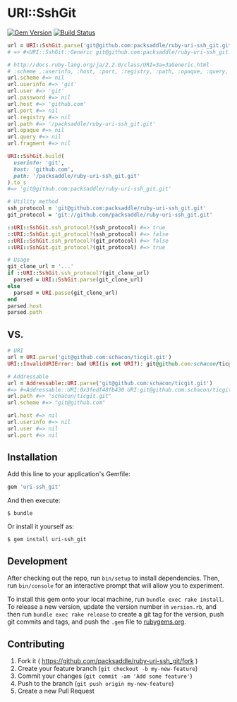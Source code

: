 # URI::SshGit

[![Gem Version](http://img.shields.io/gem/v/uri-ssh_git.svg?style=flat)](http://badge.fury.io/rb/uri-ssh_git)
[![Build Status](http://img.shields.io/travis/packsaddle/ruby-uri-ssh_git/master.svg?style=flat)](https://travis-ci.org/packsaddle/ruby-uri-ssh_git)

```ruby
url = URI::SshGit.parse('git@github.com:packsaddle/ruby-uri-ssh_git.git')
# => #<URI::SshGit::Generic git@github.com:packsaddle/ruby-uri-ssh_git.git>

# http://docs.ruby-lang.org/ja/2.2.0/class/URI=3a=3aGeneric.html
# :scheme ,:userinfo, :host, :port, :registry, :path, :opaque, :query, :fragment
url.scheme #=> nil
url.userinfo #=> 'git'
url.user #=> 'git'
url.password #=> nil
url.host #=> 'github.com'
url.port #=> nil
url.registry #=> nil
url.path #=> '/packsaddle/ruby-uri-ssh_git.git'
url.opaque #=> nil
url.query #=> nil
url.fragment #=> nil

URI::SshGit.build(
  userinfo: 'git',
  host: 'github.com',
  path: '/packsaddle/ruby-uri-ssh_git.git'
).to_s
#=> 'git@github.com:packsaddle/ruby-uri-ssh_git.git'

# Utility method
ssh_protocol = 'git@github.com:packsaddle/ruby-uri-ssh_git.git'
git_protocol = 'git://github.com/packsaddle/ruby-uri-ssh_git.git'

::URI::SshGit.ssh_protocol?(ssh_protocol) #=> true
::URI::SshGit.git_protocol?(ssh_protocol) #=> false
::URI::SshGit.ssh_protocol?(git_protocol) #=> false
::URI::SshGit.git_protocol?(git_protocol) #=> true

# Usage
git_clone_url = '...'
if ::URI::SshGit.ssh_protocol?(git_clone_url)
  parsed = URI::SshGit.parse(git_clone_url)
else
  parsed = URI.passe(git_clone_url)
end
parsed.host
parsed.path
```

## VS.

```ruby
# URI
url = URI.parse('git@github.com:schacon/ticgit.git')
URI::InvalidURIError: bad URI(is not URI?): git@github.com:schacon/ticgit.git

# Addressable
url = Addressable::URI.parse('git@github.com:schacon/ticgit.git')
#=> #<Addressable::URI:0x3fedf48fb430 URI:git@github.com:schacon/ticgit.git>
url.path #=> "schacon/ticgit.git"
url.scheme #=> "git@github.com"

url.host #=> nil
url.userinfo #=> nil
url.user #=> nil
url.port #=> nil
```

## Installation

Add this line to your application's Gemfile:

```ruby
gem 'uri-ssh_git'
```

And then execute:

    $ bundle

Or install it yourself as:

    $ gem install uri-ssh_git

## Development

After checking out the repo, run `bin/setup` to install dependencies. Then, run `bin/console` for an interactive prompt that will allow you to experiment.

To install this gem onto your local machine, run `bundle exec rake install`. To release a new version, update the version number in `version.rb`, and then run `bundle exec rake release` to create a git tag for the version, push git commits and tags, and push the `.gem` file to [rubygems.org](https://rubygems.org).

## Contributing

1. Fork it ( https://github.com/packsaddle/ruby-uri-ssh_git/fork )
2. Create your feature branch (`git checkout -b my-new-feature`)
3. Commit your changes (`git commit -am 'Add some feature'`)
4. Push to the branch (`git push origin my-new-feature`)
5. Create a new Pull Request
